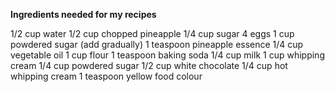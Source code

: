 **Ingredients needed for my recipes**

1/2 cup water
1/2 cup chopped pineapple
1/4 cup sugar
4 eggs
1 cup powdered sugar (add gradually)
1 teaspoon pineapple essence
1/4 cup vegetable oil
1 cup flour
1 teaspoon baking soda
1/4 cup milk
1 cup whipping cream
1/4 cup powdered sugar
1/2 cup white chocolate
1/4 cup hot whipping cream
1 teaspoon yellow food colour